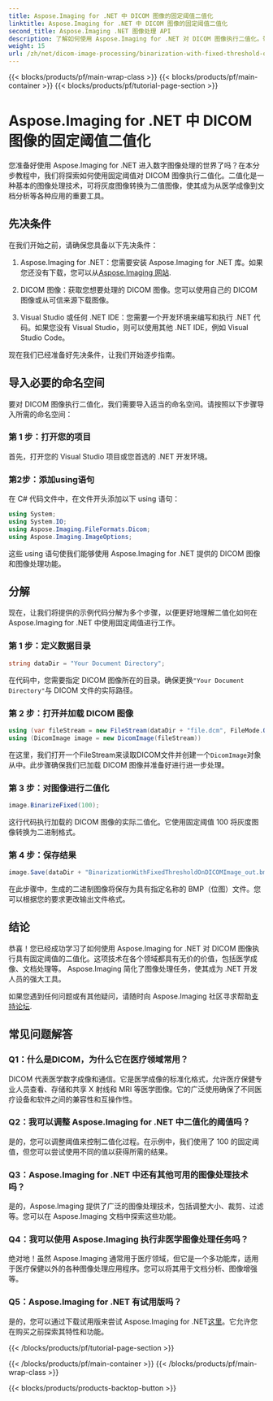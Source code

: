 ```yaml
---
title: Aspose.Imaging for .NET 中 DICOM 图像的固定阈值二值化
linktitle: Aspose.Imaging for .NET 中 DICOM 图像的固定阈值二值化
second_title: Aspose.Imaging .NET 图像处理 API
description: 了解如何使用 Aspose.Imaging for .NET 对 DICOM 图像执行二值化。带有代码示例的分步指南。
weight: 15
url: /zh/net/dicom-image-processing/binarization-with-fixed-threshold-on-dicom-image/
---
```


{{< blocks/products/pf/main-wrap-class >}}
{{< blocks/products/pf/main-container >}}
{{< blocks/products/pf/tutorial-page-section >}}

# Aspose.Imaging for .NET 中 DICOM 图像的固定阈值二值化

您准备好使用 Aspose.Imaging for .NET 进入数字图像处理的世界了吗？在本分步教程中，我们将探索如何使用固定阈值对 DICOM 图像执行二值化。二值化是一种基本的图像处理技术，可将灰度图像转换为二值图像，使其成为从医学成像到文档分析等各种应用的重要工具。

## 先决条件

在我们开始之前，请确保您具备以下先决条件：

1.  Aspose.Imaging for .NET：您需要安装 Aspose.Imaging for .NET 库。如果您还没有下载，您可以从[Aspose.Imaging 网站](https://releases.aspose.com/imaging/net/).

2. DICOM 图像：获取您想要处理的 DICOM 图像。您可以使用自己的 DICOM 图像或从可信来源下载图像。

3. Visual Studio 或任何 .NET IDE：您需要一个开发环境来编写和执行 .NET 代码。如果您没有 Visual Studio，则可以使用其他 .NET IDE，例如 Visual Studio Code。

现在我们已经准备好先决条件，让我们开始逐步指南。

## 导入必要的命名空间

要对 DICOM 图像执行二值化，我们需要导入适当的命名空间。请按照以下步骤导入所需的命名空间：

### 第 1 步：打开您的项目

首先，打开您的 Visual Studio 项目或您首选的 .NET 开发环境。

### 第2步：添加using语句

在 C# 代码文件中，在文件开头添加以下 using 语句：

```csharp
using System;
using System.IO;
using Aspose.Imaging.FileFormats.Dicom;
using Aspose.Imaging.ImageOptions;
```

这些 using 语句使我们能够使用 Aspose.Imaging for .NET 提供的 DICOM 图像和图像处理功能。

## 分解

现在，让我们将提供的示例代码分解为多个步骤，以便更好地理解二值化如何在 Aspose.Imaging for .NET 中使用固定阈值进行工作。

### 第 1 步：定义数据目录

```csharp
string dataDir = "Your Document Directory";
```

在代码中，您需要指定 DICOM 图像所在的目录。确保更换`"Your Document Directory"`与 DICOM 文件的实际路径。

### 第 2 步：打开并加载 DICOM 图像

```csharp
using (var fileStream = new FileStream(dataDir + "file.dcm", FileMode.Open, FileAccess.Read))
using (DicomImage image = new DicomImage(fileStream))
```

在这里，我们打开一个FileStream来读取DICOM文件并创建一个`DicomImage`对象从中。此步骤确保我们已加载 DICOM 图像并准备好进行进一步处理。

### 第 3 步：对图像进行二值化

```csharp
image.BinarizeFixed(100);
```

这行代码执行加载的 DICOM 图像的实际二值化。它使用固定阈值 100 将灰度图像转换为二进制格式。

### 第 4 步：保存结果

```csharp
image.Save(dataDir + "BinarizationWithFixedThresholdOnDICOMImage_out.bmp", new BmpOptions());
```

在此步骤中，生成的二进制图像将保存为具有指定名称的 BMP（位图）文件。您可以根据您的要求更改输出文件格式。

## 结论

恭喜！您已经成功学习了如何使用 Aspose.Imaging for .NET 对 DICOM 图像执行具有固定阈值的二值化。这项技术在各个领域都具有无价的价值，包括医学成像、文档处理等。 Aspose.Imaging 简化了图像处理任务，使其成为 .NET 开发人员的强大工具。

如果您遇到任何问题或有其他疑问，请随时向 Aspose.Imaging 社区寻求帮助[支持论坛](https://forum.aspose.com/).

## 常见问题解答

### Q1：什么是DICOM，为什么它在医疗领域常用？

DICOM 代表医学数字成像和通信。它是医学成像的标准化格式，允许医疗保健专业人员查看、存储和共享 X 射线和 MRI 等医学图像。它的广泛使用确保了不同医疗设备和软件之间的兼容性和互操作性。

### Q2：我可以调整 Aspose.Imaging for .NET 中二值化的阈值吗？

是的，您可以调整阈值来控制二值化过程。在示例中，我们使用了 100 的固定阈值，但您可以尝试使用不同的值以获得所需的结果。

### Q3：Aspose.Imaging for .NET 中还有其他可用的图像处理技术吗？

是的，Aspose.Imaging 提供了广泛的图像处理技术，包括调整大小、裁剪、过滤等。您可以在 Aspose.Imaging 文档中探索这些功能。

### Q4：我可以使用 Aspose.Imaging 执行非医学图像处理任务吗？

绝对地！虽然 Aspose.Imaging 通常用于医疗领域，但它是一个多功能库，适用于医疗保健以外的各种图像处理应用程序。您可以将其用于文档分析、图像增强等。

### Q5：Aspose.Imaging for .NET 有试用版吗？

是的，您可以通过下载试用版来尝试 Aspose.Imaging for .NET[这里](https://releases.aspose.com/)。它允许您在购买之前探索其特性和功能。

{{< /blocks/products/pf/tutorial-page-section >}}

{{< /blocks/products/pf/main-container >}}
{{< /blocks/products/pf/main-wrap-class >}}

{{< blocks/products/products-backtop-button >}}
